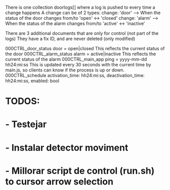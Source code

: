 There is one collection doorlogs[] where a log is pushed to every time a change happens
A change can be of 2 types: 
change: 'door'   --> When the status of the door changes from/to 'open' <-> 'closed'
change: 'alarm'  --> When the status of the alarm changes from/to 'active' <-> 'inactive'

There are 3 additional documents that are only for control (not part of the logs)
They have a fix ID, and are never deleted (only modified)

000CTRL_door_status     door  = open|closed           This reflects the current status of the door
000CTRL_alarm_status    alarm = active|inactive       This reflects the current status of the alarm
000CTRL_main_app        ping  = yyyy-mm-dd hh24:mi:ss This is updated every 30 seconds with the current time by main.js, so clients can know if the process is up or down.
000CTRL_schedule        activation_time: hh24:mi:ss, deactivation_time: hh24:mi:ss, enabled: bool

# TODOS:
# - Testejar
# - Instalar detector moviment
# - Millorar script de control (run.sh) to cursor arrow selection